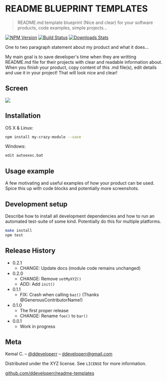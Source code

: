 # README BLUEPRINT TEMPLATES 
> README.md template blueprint (Nice and clear) for your software products, code examples, simple projects...


[![NPM Version][npm-image]][npm-url]
[![Build Status][travis-image]][travis-url]
[![Downloads Stats][npm-downloads]][npm-url]

One to two paragraph statement about my product and what it does...

My main goal is to save developer's time when they are writting README.md file for their projects with clear and readable information about. 
When you finish your product, copy content of this .md file(s), edit details and use it in your project! That will look nice and clear!

## Screen
![](http://i.imgur.com/A3JzwLe.jpg?1)

## Installation

OS X & Linux:

```sh
npm install my-crazy-module --save
```

Windows:

```sh
edit autoexec.bat
```

## Usage example

A few motivating and useful examples of how your product can be used. Spice this up with code blocks and potentially more screenshots.

## Development setup

Describe how to install all development dependencies and how to run an automated test-suite of some kind. Potentially do this for multiple platforms.

```sh
make install
npm test
```

## Release History

* 0.2.1
    * CHANGE: Update docs (module code remains unchanged)
* 0.2.0
    * CHANGE: Remove `setMyXYZ()`
    * ADD: Add `init()`
* 0.1.1
    * FIX: Crash when calling `baz()` (Thanks @GenerousContributorName!)
* 0.1.0
    * The first proper release
    * CHANGE: Rename `foo()` to `bar()`
* 0.0.1
    * Work in progress

## Meta

Kemal C. – [@ddeveloperr](https://twitter.com/ddeveloperr) – ddeveloperr@gmail.com

Distributed under the XYZ license. See ``LICENSE`` for more information.

[github.com/ddeveloperr/readme-templates](https://github.com/ddeveloperr/readme-templates)

[npm-image]: https://img.shields.io/npm/v/datadog-metrics.svg?style=flat-square
[npm-url]: https://npmjs.org/package/datadog-metrics
[npm-downloads]: https://img.shields.io/npm/dm/datadog-metrics.svg?style=flat-square
[travis-image]: https://img.shields.io/travis/dbader/node-datadog-metrics/master.svg?style=flat-square
[travis-url]: https://travis-ci.org/dbader/node-datadog-metrics

